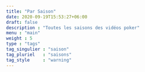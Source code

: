 ```yaml
---
title: "Par Saison"
date: 2020-09-19T15:53:27+06:00
draft: false
description : "Toutes les saisons des vidéos poker"
menu : "main"
weight : 5
type : "tags"
tag_singulier : "saison"
tag_pluriel   : "saisons"
tag_style     : "warning"
---
```

